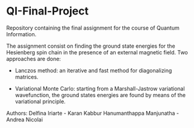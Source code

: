 # QI-Final-Project
Repository containing the final assignment for the course of Quantum Information. 

The assignment consist on finding the ground state energies for the Hesienberg spin chain in the presence of an external magnetic field. 
Two approaches are done:

- Lanczos method: an iterative and fast method for diagonalizing matrices.

- Variational Monte Carlo: starting from a Marshall-Jastrow variational wavefunction, the ground states energies are found by means of the variational principle.

Authors: Delfina Iriarte - Karan Kabbur Hanumanthappa Manjunatha - Andrea Nicolai
